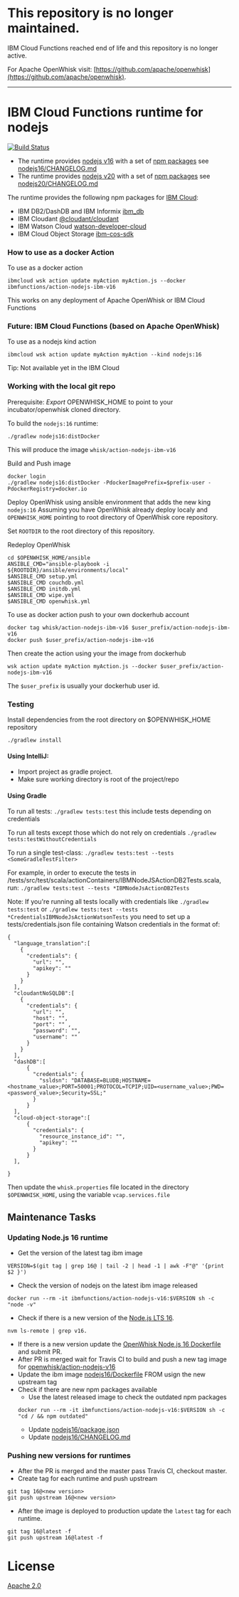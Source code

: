 # This repository is no longer maintained.
IBM Cloud Functions reached end of life and this repository is no longer active.

For Apache OpenWhisk visit: [https://github.com/apache/openwhisk](https://github.com/apache/openwhisk).

----

# IBM Cloud Functions runtime for nodejs

[![Build Status](https://travis-ci.org/ibm-functions/runtime-nodejs.svg?branch=master)](https://travis-ci.com/ibm-functions/runtime-nodejs)

- The runtime provides [nodejs v16](nodejs16/) with a set of [npm packages](nodejs16/package.json) see [nodejs16/CHANGELOG.md](nodejs16/CHANGELOG.md)
- The runtime provides [nodejs v20](nodejs20/) with a set of [npm packages](nodejs20/package.json) see [nodejs20/CHANGELOG.md](nodejs20/CHANGELOG.md)


The runtime provides the following npm packages for [IBM Cloud](https://bluemix.net):
- IBM DB2/DashDB and IBM Informix [ibm_db](https://www.npmjs.com/package/ibm_db)
- IBM Cloudant [@cloudant/cloudant](https://www.npmjs.com/package/@cloudant/cloudant)
- IBM Watson Cloud [watson-developer-cloud](https://www.npmjs.com/package/watson-developer-cloud)
- IBM Cloud Object Storage [ibm-cos-sdk](https://www.npmjs.com/package/ibm-cos-sdk)


### How to use as a docker Action
To use as a docker action
```
ibmcloud wsk action update myAction myAction.js --docker ibmfunctions/action-nodejs-ibm-v16
```
This works on any deployment of Apache OpenWhisk or IBM Cloud Functions

### Future: IBM Cloud Functions (based on Apache OpenWhisk)
To use as a nodejs kind action
```
ibmcloud wsk action update myAction myAction --kind nodejs:16
```
Tip: Not available yet in the IBM Cloud

### Working with the local git repo
Prerequisite: *Export* OPENWHISK_HOME to point to your incubator/openwhisk cloned directory.

To build the `nodejs:16` runtime:
```
./gradlew nodejs16:distDocker
```
This will produce the image `whisk/action-nodejs-ibm-v16`


Build and Push image
```
docker login
./gradlew nodejs16:distDocker -PdockerImagePrefix=$prefix-user -PdockerRegistry=docker.io
```

Deploy OpenWhisk using ansible environment that adds the new king `nodejs:16`
Assuming you have OpenWhisk already deploy localy and `OPENWHISK_HOME` pointing to root directory of OpenWhisk core repository.

Set `ROOTDIR` to the root directory of this repository.

Redeploy OpenWhisk
```
cd $OPENWHISK_HOME/ansible
ANSIBLE_CMD="ansible-playbook -i ${ROOTDIR}/ansible/environments/local"
$ANSIBLE_CMD setup.yml
$ANSIBLE_CMD couchdb.yml
$ANSIBLE_CMD initdb.yml
$ANSIBLE_CMD wipe.yml
$ANSIBLE_CMD openwhisk.yml
```

To use as docker action push to your own dockerhub account
```
docker tag whisk/action-nodejs-ibm-v16 $user_prefix/action-nodejs-ibm-v16
docker push $user_prefix/action-nodejs-ibm-v16
```
Then create the action using your the image from dockerhub
```
wsk action update myAction myAction.js --docker $user_prefix/action-nodejs-ibm-v16
```
The `$user_prefix` is usually your dockerhub user id.

### Testing
Install dependencies from the root directory on $OPENWHISK_HOME repository
```
./gradlew install
```

#### Using IntelliJ:
- Import project as gradle project.
- Make sure working directory is root of the project/repo

#### Using Gradle

To run all tests: `./gradlew tests:test` this include tests depending on credentials

To run all tests except those which do not rely on credentials `./gradlew tests:testWithoutCredentials`

To run a single test-class: `./gradlew tests:test --tests <SomeGradleTestFilter>`

For example, in order to execute the tests in /tests/src/test/scala/actionContainers/IBMNodeJSActionDB2Tests.scala, run:  `./gradlew tests:test --tests *IBMNodeJsActionDB2Tests`

Note: If you're running all tests locally with credentials like `./gradlew tests:test` or `./gradlew tests:test --tests *CredentialsIBMNodeJsActionWatsonTests`
you need to set up a tests/credentials.json file containing Watson credentials in the format of:
```
{
  "language_translation":[
    {
      "credentials": {
        "url": "",
        "apikey": ""
      }
    }
  ],
  "cloudantNoSQLDB":[
    {
      "credentials": {
        "url": "",
        "host": "",
        "port": "" ,
        "password": "",
        "username": ""
      }
    }
  ],
  "dashDB":[
      {
        "credentials": {
          "ssldsn": "DATABASE=BLUDB;HOSTNAME=<hostname_value>;PORT=50001;PROTOCOL=TCPIP;UID=<username_value>;PWD=<password_value>;Security=SSL;"
        }
      }
  ],
  "cloud-object-storage":[
      {
        "credentials": {
          "resource_instance_id": "",
          "apikey": ""
        }
      }
  ],

}
```
Then update the `whisk.properties` file located in the directory `$OPENWHISK_HOME`, using the variable `vcap.services.file`

## Maintenance Tasks

### Updating Node.js 16 runtime
- Get the version of the latest tag ibm image
```
VERSION=$(git tag | grep 16@ | tail -2 | head -1 | awk -F"@" '{print $2 }')
```
- Check the version of nodejs on the latest ibm image released
```
docker run --rm -it ibmfunctions/action-nodejs-v16:$VERSION sh -c "node -v"
```
- Check if there is a new version of the [Node.js LTS 16](https://github.com/nodejs/node/blob/master/doc/changelogs/CHANGELOG_V16.md).
```
nvm ls-remote | grep v16.
```
  - If there is a new version update the [OpenWhisk Node.js 16 Dockerfile](https://github.com/apache/openwhisk-runtime-nodejs/blob/master/core/nodejs16Action/Dockerfile#L18) and submit PR.
  - After PR is merged wait for Travis CI to build and push a new tag image for [openwhisk/action-nodejs-v16](https://hub.docker.com/r/openwhisk/action-nodejs-v16/tags)
  - Update the ibm image [nodejs16/Dockerfile](nodejs16/Dockerfile) FROM usign the new upstream tag
- Check if there are new npm packages available
  - Use the latest released image to check the outdated npm packages
  ```
  docker run --rm -it ibmfunctions/action-nodejs-v16:$VERSION sh -c "cd / && npm outdated"
  ```
  - Update [nodejs16/package.json](nodejs16/package.json)
  - Update [nodejs16/CHANGELOG.md](nodejs16/CHANGELOG.md)

### Pushing new versions for runtimes
- After the PR is merged and the master pass Travis CI, checkout master.
- Create tag for each runtime and push upstream
```
git tag 16@<new version>
git push upstream 16@<new version>
```
- After the image is deployed to production update the `latest` tag for each runtime.
```
git tag 16@latest -f
git push upstream 16@latest -f
```


# License
[Apache 2.0](LICENSE.txt)
